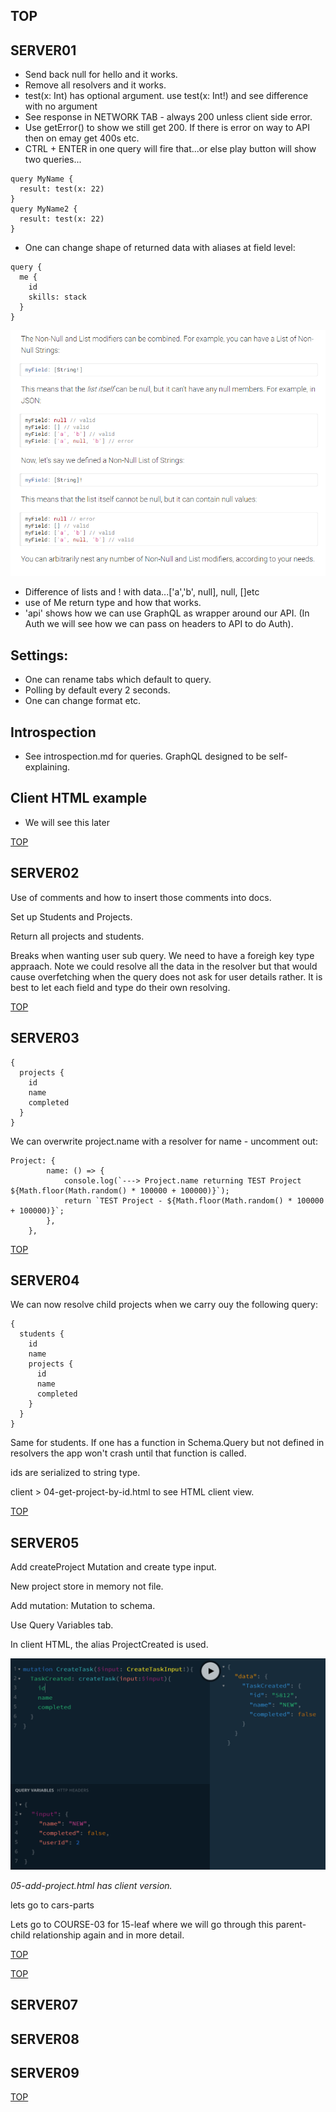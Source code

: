 ## TOP

## SERVER01

-  Send back null for hello and it works.
-  Remove all resolvers and it works.
-  test(x: Int) has optional argument. use test(x: Int!) and see difference with no argument
-  See response in NETWORK TAB - always 200 unless client side error.
-  Use getError() to show we still get 200. If there is error on way to API then on emay get 400s etc.
-  CTRL + ENTER in one query will fire that...or else play button will show two queries...

```
query MyName {
  result: test(x: 22)
}
query MyName2 {
  result: test(x: 22)
}
```

-  One can change shape of returned data with aliases at field level:

```
query {
  me {
    id
    skills: stack
  }
}
```

![gql](/_images/null-list.png)

-  Difference of lists and ! with data...['a','b', null], null, []etc
-  use of Me return type and how that works.
-  'api' shows how we can use GraphQL as wrapper around our API. (In Auth we will see how we can pass on headers to API to do Auth).

## Settings:

-  One can rename tabs which default to query.
-  Polling by default every 2 seconds.
-  One can change format etc.

## Introspection

-  See introspection.md for queries. GraphQL designed to be self-explaining.

## Client HTML example

-  We will see this later

[TOP](#TOP)

## SERVER02

Use of comments and how to insert those comments into docs.

Set up Students and Projects.

Return all projects and students.

Breaks when wanting user sub query. We need to have a foreigh key type appraach. Note we could resolve all the data in the resolver but that would cause overfetching when the query does not ask for user details rather. It is best to let each field and type do their own resolving.

[TOP](#TOP)

## SERVER03

```
{
  projects {
    id
    name
    completed
  }
}
```

We can overwrite project.name with a resolver for name - uncomment out:

```
Project: {
		name: () => {
			console.log(`---> Project.name returning TEST Project ${Math.floor(Math.random() * 100000 + 100000)}`);
			return `TEST Project - ${Math.floor(Math.random() * 100000 + 100000)}`;
		},
	},
```

[TOP](#TOP)

## SERVER04

We can now resolve child projects when we carry ouy the following query:

```
{
  students {
    id
    name
    projects {
      id
      name
      completed
    }
  }
}

```

Same for students. If one has a function in Schema.Query but not defined in resolvers the app won't crash until that function is called.

ids are serialized to string type.

client > 04-get-project-by-id.html to see HTML client view.

[TOP](#TOP)

## SERVER05

Add createProject Mutation and create type input.

New project store in memory not file.

Add mutation: Mutation to schema.

Use Query Variables tab.

In client HTML, the alias ProjectCreated is used.

![gql](_images/05-query-variables-tab.png)

_05-add-project.html has client version._

lets go to cars-parts

Lets go to COURSE-03 for 15-leaf where we will go through this parent-child relationship again and in more detail.

[TOP](#TOP)

[TOP](#TOP)

## SERVER07

## SERVER08

## SERVER09

[TOP](#TOP)
